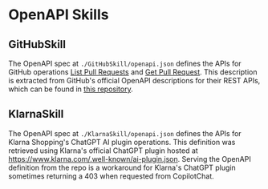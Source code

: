 # OpenAPI Skills

## GitHubSkill
The OpenAPI spec at `./GitHubSkill/openapi.json` defines the APIs for GitHub operations 
[List Pull Requests](https://docs.github.com/en/rest/pulls/pulls?apiVersion=2022-11-28#list-pull-requests) and 
[Get Pull Request](https://docs.github.com/en/rest/pulls/pulls?apiVersion=2022-11-28#get-a-pull-request). 
This description is extracted from GitHub's official OpenAPI descriptions for their REST APIs, which can be found in 
[this repository](https://github.com/github/rest-api-description/blob/main/descriptions/ghec/ghec.2022-11-28.json).

## KlarnaSkill
The OpenAPI spec at `./KlarnaSkill/openapi.json` defines the APIs for Klarna Shopping's ChatGPT AI plugin operations.
This definition was retrieved using Klarna's official ChatGPT plugin hosted at https://www.klarna.com/.well-known/ai-plugin.json.
Serving the OpenAPI definition from the repo is a workaround for Klarna's ChatGPT plugin sometimes returning a 403 when requested from CopilotChat. 
